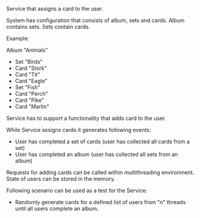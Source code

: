 Service that assigns a card to the user.

System has configuration that consists of album, sets and cards. Album contains sets. Sets contain cards.

Example:

Album "Animals"

- Set "Birds"
 - Card "Stork"
 - Card "Tit"
 - Card "Eagle"
- Set "Fish"
 - Card "Perch"
 - Card "Pike"
 - Card "Marlin"

Service has to support a functionality that adds card to the user.

While Service assigns cards it generates following events:

- User has completed a set of cards (user has collected all cards from a set)
- User has completed an album (user has collected all sets from an album)

Requests for adding cards can be called within multithreading environment. State of users can be stored in the memory.

Following scenario can be used as a test for the Service:
- Randomly generate cards for a defined list of users from "n" threads until all users complete an album.